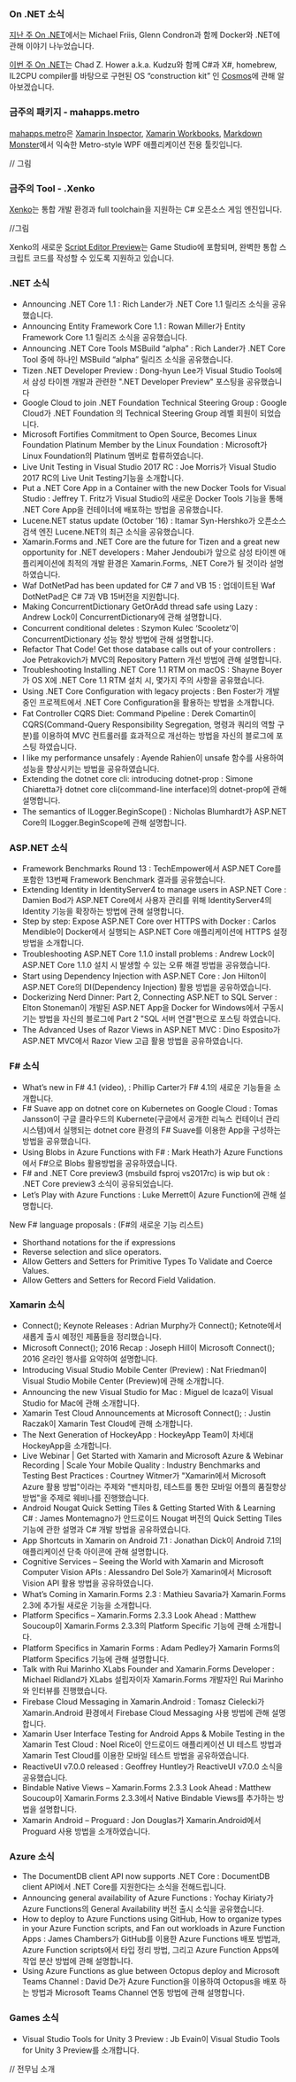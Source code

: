 ### On .NET 소식

[지난 주 On .NET](https://channel9.msdn.com/Shows/On-NET/Michael-Friis-Docker)에서는 Michael Friis, Glenn Condron과 함께 Docker와 .NET에 관해 이야기 나누었습니다.

[이번 주 On .NET]( https://www.youtube.com/watch?v=wgEBo-u19Wc)는 Chad Z. Hower a.k.a. Kudzu와 함께 C#과 X#, homebrew, IL2CPU compiler를 바탕으로 구현된 OS “construction kit” 인 [Cosmos](https://github.com/CosmosOS/Cosmos#c-open-source-managed-operating-system)에 관해 알아보겠습니다.

### 금주의 패키지  -  mahapps.metro
[mahapps.metro]( http://mahapps.com/)은 [Xamarin Inspector]( https://developer.xamarin.com/guides/cross-platform/inspector/), [Xamarin Workbooks]( https://developer.xamarin.com/guides/cross-platform/workbooks/), [Markdown Monster]( https://markdownmonster.west-wind.com/)에서 익숙한 Metro-style WPF 애플리케이션 전용 툴킷입니다.

// 그림

### 금주의 Tool - .Xenko

[Xenko]( http://xenko.com/)는 통합 개발 환경과 full toolchain을 지원하는 C# 오픈소스 게임 엔진입니다.

//그림

Xenko의 새로운 [Script Editor Preview]( http://xenko.com/blog/script-editor/)는 Game Studio에 포함되며, 완벽한 통합 스크립트 코드를 작성할 수 있도록 지원하고 있습니다.

### .NET 소식
* Announcing .NET Core 1.1 : Rich Lander가 .NET Core 1.1 릴리즈 소식을 공유했습니다.
* Announcing Entity Framework Core 1.1 : Rowan Miller가 Entity Framework Core 1.1 릴리즈 소식을 공유했습니다.
* Announcing .NET Core Tools MSBuild “alpha” : Rich Lander가 .NET Core Tool 중에 하나인 MSBuild “alpha”  릴리즈 소식을 공유했습니다.
* Tizen .NET Developer Preview : Dong-hyun Lee가 Visual Studio Tools에서 삼성 타이젠 개발과 관련한 ".NET Developer Preview" 포스팅을 공유했습니다
* Google Cloud to join .NET Foundation Technical Steering Group : Google Cloud가 .NET Foundation 의 Technical Steering Group 레벨 회원이 되었습니다.
* Microsoft Fortifies Commitment to Open Source, Becomes Linux Foundation Platinum Member by the Linux Foundation : Microsoft가 Linux Foundation의 Platinum 멤버로 합류하였습니다.
* Live Unit Testing in Visual Studio 2017 RC : Joe Morris가 Visual Studio 2017 RC의 Live Unit Testing기능을 소개합니다.
* Put a .NET Core App in a Container with the new Docker Tools for Visual Studio : Jeffrey T. Fritz가 Visual Studio의 새로운 Docker Tools 기능을 통해 .NET Core App을 컨테이너에 배포하는 방법을 공유했습니다.
* Lucene.NET status update (October ’16) : Itamar Syn-Hershko가 오픈소스 검색 엔진 Lucene.NET의 최근 소식을 공유했습니다.
* Xamarin.Forms and .NET Core are the future for Tizen and a great new opportunity for .NET developers : Maher Jendoubi가 앞으로 삼성 타이젠 애플리케이션에 최적의 개발 환경은 Xamarin.Forms, .NET Core가 될 것이라 설명하였습니다.
* Waf DotNetPad has been updated for C# 7 and VB 15 : 업데이트된 Waf DotNetPad은 C# 7과 VB 15버전을 지원합니다.
* Making ConcurrentDictionary GetOrAdd thread safe using Lazy : Andrew Lock이 ConcurrentDictionary에 관해 설명합니다.
* Concurrent conditional deletes : Szymon Kulec ‘Scooletz’이 ConcurrentDictionary 성능 향상 방법에 관해 설명합니다.
* Refactor That Code! Get those database calls out of your controllers : Joe Petrakovich가 MVC의 Repository Pattern 개선 방법에 관해 설명합니다.
* Troubleshooting Installing .NET Core 1.1 RTM on macOS : Shayne Boyer가 OS X에 .NET Core 1.1 RTM 설치 시, 몇가지 주의 사항을 공유했습니다.
* Using .NET Core Configuration with legacy projects : Ben Foster가 개발 중인 프로젝트에서 .NET Core Configuration을 활용하는 방법을 소개합니다.
* Fat Controller CQRS Diet: Command Pipeline : Derek Comartin이 CQRS(Command-Query Responsibility Segregation, 명령과 쿼리의 역할 구분)를 이용하여 MVC 컨트롤러를 효과적으로 개선하는 방법을 자신의 블로그에 포스팅 하였습니다.
* I like my performance unsafely : Ayende Rahien이 unsafe 함수를 사용하여 성능을 향상시키는 방법을 공유하였습니다.
* Extending the dotnet core cli: introducing dotnet-prop : Simone Chiaretta가 dotnet core cli(command-line interface)의 dotnet-prop에 관해 설명합니다.
* The semantics of ILogger.BeginScope() : Nicholas Blumhardt가 ASP.NET Core의 ILogger.BeginScope에 관해 설명합니다.


### ASP.NET 소식
* Framework Benchmarks Round 13 : TechEmpower에서 ASP.NET Core를 포함한 13번째 Framework Benchmark 결과를 공유했습니다.
* Extending Identity in IdentityServer4 to manage users in ASP.NET Core : Damien Bod가 ASP.NET Core에서 사용자 관리를 위해 IdentityServer4의 Identity 기능을 확장하는 방법에 관해 설명합니다.
* Step by step: Expose ASP.NET Core over HTTPS with Docker : Carlos Mendible이 Docker에서 실행되는 ASP.NET Core 애플리케이션에 HTTPS 설정 방법을 소개합니다.
* Troubleshooting ASP.NET Core 1.1.0 install problems : Andrew Lock이 ASP.NET Core 1.1.0 설치 시 발생할 수 있는 오류 해결 방법을 공유했습니다.
* Start using Dependency Injection with ASP.NET Core : Jon Hilton이 ASP.NET Core의 DI(Dependency Injection) 활용 방법을 공유하였습니다.
* Dockerizing Nerd Dinner: Part 2, Connecting ASP.NET to SQL Server : Elton Stoneman이 개발된 ASP.NET App을 Docker for Windows에서 구동시기는 방법을 자신의 블로그에 Part 2 "SQL 서버 연결"편으로 포스팅 하였습니다.
* The Advanced Uses of Razor Views in ASP.NET MVC : Dino Esposito가 ASP.NET MVC에서 Razor View 고급 활용 방법을 공유하였습니다.

### F# 소식
* What’s new in F# 4.1 (video), : Phillip Carter가 F# 4.1의 새로운 기능들을 소개합니다.
* F# Suave app on dotnet core on Kubernetes on Google Cloud : Tomas Jansson이 구글 클라우드의 Kubernete(구글에서 공개한 리눅스 컨테이너 관리 시스템)에서 실행되는 dotnet core 환경의 F# Suave를 이용한 App을 구성하는 방법을 공유했습니다.
* Using Blobs in Azure Functions with F# : Mark Heath가 Azure Functions에서 F#으로 Blobs 활용방법을 공유하였습니다.
* F# and .NET Core preview3 (msbuild fsproj vs2017rc) is wip but ok : .NET Core preview3 소식이 공유되었습니다.
* Let’s Play with Azure Functions : Luke Merrett이 Azure Function에 관해 설명합니다.

New F# language proposals : (F#의 새로운 기능 리스트)
* Shorthand notations for the if expressions
* Reverse selection and slice operators.
* Allow Getters and Setters for Primitive Types To Validate and Coerce Values.
* Allow Getters and Setters for Record Field Validation.

### Xamarin 소식
* Connect(); Keynote Releases : Adrian Murphy가 Connect(); Ketnote에서 새롭게 출시 예정인 제품들을 정리했습니다.
* Microsoft Connect(); 2016 Recap : Joseph Hill이 Microsoft Connect(); 2016 온라인 행사를 요약하여 설명합니다.
* Introducing Visual Studio Mobile Center (Preview) : Nat Friedman이 Visual Studio Mobile Center (Preview)에 관해 소개합니다.
* Announcing the new Visual Studio for Mac : Miguel de Icaza이 Visual Studio for Mac에 관해 소개합니다.
* Xamarin Test Cloud Announcements at Microsoft Connect(); : Justin Raczak이 Xamarin Test Cloud에 관해 소개합니다.
* The Next Generation of HockeyApp : HockeyApp Team이 차세대 HockeyApp을 소개합니다.
* Live Webinar | Get Started with Xamarin and Microsoft Azure & Webinar Recording | Scale Your Mobile Quality : Industry Benchmarks and Testing Best Practices : Courtney Witmer가 "Xamarin에서 Microsoft Azure 활용 방법"이라는 주제와 "밴치마킹, 테스트를 통한 모바일 어플의 품질향상방법"을 주제로 웨비나를 진행했습니다.
* Android Nougat Quick Setting Tiles & Getting Started With & Learning C# : James Montemagno가 안드로이드 Nougat 버전의 Quick Setting Tiles 기능에 관한 설명과 C# 개발 방법을 공유하였습니다.
* App Shortcuts in Xamarin on Android 7.1 : Jonathan Dick이 Android 7.1의 애플리케이션 단축 아이콘에 관해 설명합니다.
* Cognitive Services – Seeing the World with Xamarin and Microsoft Computer Vision APIs : Alessandro Del Sole가 Xamarin에서 Microsoft Vision API 활용 방법을 공유하였습니다.
* What’s Coming in Xamarin.Forms 2.3 : Mathieu Savaria가 Xamarin.Forms 2.3에 추가될 새로운 기능을 소개합니다.
* Platform Specifics – Xamarin.Forms 2.3.3 Look Ahead  : Matthew Soucoup이 Xamarin.Forms 2.3.3의 Platform Specific 기능에 관해 소개합니다.
* Platform Specifics in Xamarin Forms : Adam Pedley가 Xamarin Forms의 Platform Specifics 기능에 관해 설명합니다.
* Talk with Rui Marinho XLabs Founder and Xamarin.Forms Developer : Michael Ridland가 XLabs 설립자이자 Xamarin.Forms 개발자인 Rui Marinho와 인터뷰를 진행했습니다.
* Firebase Cloud Messaging in Xamarin.Android : Tomasz Cielecki가 Xamarin.Android 환경에서 Firebase Cloud Messaging 사용 방법에 관해 설명합니다.
* Xamarin User Interface Testing for Android Apps & Mobile Testing in the Xamarin Test Cloud : Noel Rice이 안드로이드 애플리케이션 UI 테스트 방법과 Xamarin Test Cloud를 이용한 모바일 테스트 방법을 공유하였습니다.
* ReactiveUI v7.0.0 released : Geoffrey Huntley가 ReactiveUI v7.0.0 소식을 공유했습니다.
* Bindable Native Views – Xamarin.Forms 2.3.3 Look Ahead : Matthew Soucoup이 Xamarin.Forms 2.3.3에서 Native Bindable Views를 추가하는 방법을 설명합니다.
* Xamarin Android – Proguard : Jon Douglas가 Xamarin.Android에서 Proguard 사용 방법을 소개하였습니다.

### Azure 소식
* The DocumentDB client API now supports .NET Core : DocumentDB client API에서 .NET Core를 지원한다는 소식을 전해드립니다.
* Announcing general availability of Azure Functions : Yochay Kiriaty가 Azure Functions의 General Availability 버전 출시 소식을 공유했습니다.
* How to deploy to Azure Functions using GitHub, How to organize types in your Azure Function scripts, and Fan out workloads in Azure Function Apps : James Chambers가 GitHub를 이용한 Azure Functions 배포 방법과, Azure Function scripts에서 타입 정리 방법, 그리고 Azure Function Apps에 작업 분산 방법에 관해 설명합니다.
* Using Azure Functions as glue between Octopus deploy and Microsoft Teams Channel : David De가 Azure Function을 이용하여 Octopus을 배포 하는 방법과 Microsoft Teams Channel 연동 방법에 관해 설명합니다.

### Games 소식
* Visual Studio Tools for Unity 3 Preview : Jb Evain이 Visual Studio Tools for Unity 3 Preview를 소개합니다.


// 전무님 소개
